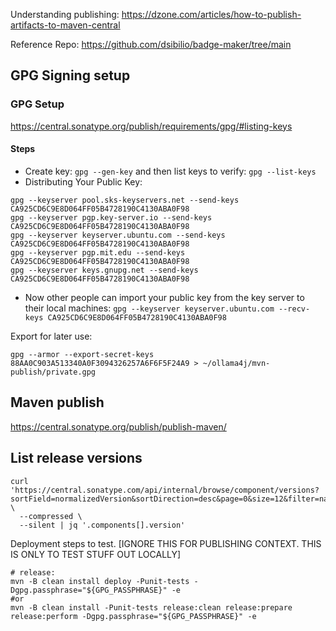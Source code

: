 Understanding publishing:
https://dzone.com/articles/how-to-publish-artifacts-to-maven-central

Reference Repo:
https://github.com/dsibilio/badge-maker/tree/main

## GPG Signing setup

### GPG Setup

https://central.sonatype.org/publish/requirements/gpg/#listing-keys

#### Steps

- Create key: `gpg --gen-key` and then list keys to verify: `gpg --list-keys`
- Distributing Your Public Key:

```
gpg --keyserver pool.sks-keyservers.net --send-keys CA925CD6C9E8D064FF05B4728190C4130ABA0F98
gpg --keyserver pgp.key-server.io --send-keys CA925CD6C9E8D064FF05B4728190C4130ABA0F98
gpg --keyserver keyserver.ubuntu.com --send-keys CA925CD6C9E8D064FF05B4728190C4130ABA0F98
gpg --keyserver pgp.mit.edu --send-keys CA925CD6C9E8D064FF05B4728190C4130ABA0F98
gpg --keyserver keys.gnupg.net --send-keys CA925CD6C9E8D064FF05B4728190C4130ABA0F98
```

- Now other people can import your public key from the key server to their local
  machines: `gpg --keyserver keyserver.ubuntu.com --recv-keys CA925CD6C9E8D064FF05B4728190C4130ABA0F98`

Export for later use:

```shell
gpg --armor --export-secret-keys 88AA0C903A513340A0F3094326257A6F6F5F24A9 > ~/ollama4j/mvn-publish/private.gpg
```

## Maven publish

https://central.sonatype.org/publish/publish-maven/

## List release versions

```shell
curl 'https://central.sonatype.com/api/internal/browse/component/versions?sortField=normalizedVersion&sortDirection=desc&page=0&size=12&filter=namespace%3Aio.github.amithkoujalgi%2Cname%3Aollama4j' \
  --compressed \
  --silent | jq '.components[].version'
```

Deployment steps to test. [IGNORE THIS FOR PUBLISHING CONTEXT. THIS IS ONLY TO TEST STUFF OUT LOCALLY]

```shell
# release:
mvn -B clean install deploy -Punit-tests -Dgpg.passphrase="${GPG_PASSPHRASE}" -e
#or
mvn -B clean install -Punit-tests release:clean release:prepare release:perform -Dgpg.passphrase="${GPG_PASSPHRASE}" -e
```
